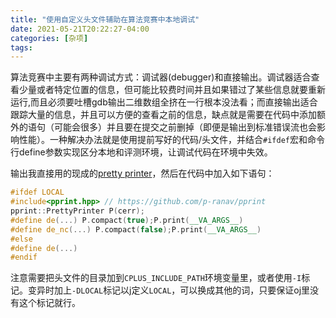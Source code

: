 ```yaml
---
title: "使用自定义头文件辅助在算法竞赛中本地调试"
date: 2021-05-21T20:22:27-04:00
categories: [杂项]
tags: 
---
```


算法竞赛中主要有两种调试方式：调试器(debugger)和直接输出。调试器适合查看少量或者特定位置的信息，但可能比较费时间并且如果错过了某些信息就要重新运行,而且必须要吐槽gdb输出二维数组全挤在一行根本没法看；而直接输出适合跟踪大量的信息，并且可以方便的查看之前的信息，缺点就是需要在代码中添加额外的语句（可能会很多）并且要在提交之前删掉（即便是输出到标准错误流也会影响性能）。一种解决办法就是使用提前写好的代码/头文件，并结合`#ifdef`宏和命令行define参数实现区分本地和评测环境，让调试代码在环境中失效。

输出我直接用的现成的[pretty printer](https://github.com/p-ranav/pprint)，然后在代码中加入如下语句：

```cpp
#ifdef LOCAL
#include<pprint.hpp> // https://github.com/p-ranav/pprint
pprint::PrettyPrinter P(cerr);
#define de(...) P.compact(true);P.print(__VA_ARGS__)
#define de_nc(...) P.compact(false);P.print(__VA_ARGS__)
#else
#define de(...)
#endif
```

注意需要把头文件的目录加到`CPLUS_INCLUDE_PATH`环境变量里，或者使用`-I`标记。变异时加上`-DLOCAL`标记以j定义`LOCAL`，可以换成其他的词，只要保证oj里没有这个标记就行。

